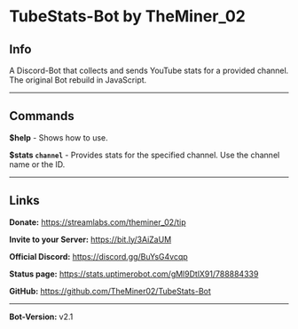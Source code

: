 # TubeStats-Bot by TheMiner_02


## Info
A Discord-Bot that collects and sends YouTube stats for a provided channel.
The original Bot rebuild in JavaScript.

---

## Commands
**$help** - Shows how to use.

**$stats ```channel```** - Provides stats for the specified channel. Use the channel name or the ID.

---

## Links

**Donate:** https://streamlabs.com/theminer_02/tip

**Invite to your Server:** https://bit.ly/3AiZaUM

**Official Discord:** https://discord.gg/BuYsG4vcqp

**Status page:** https://stats.uptimerobot.com/gMl9DtlX91/788884339

**GitHub:** https://github.com/TheMiner02/TubeStats-Bot

---

**Bot-Version:** v2.1
